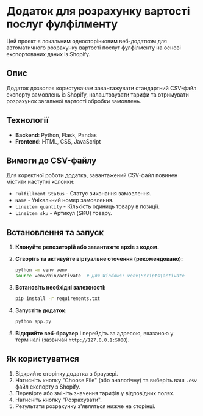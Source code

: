 # Додаток для розрахунку вартості послуг фулфілменту

Цей проєкт є локальним односторінковим веб-додатком для автоматичного розрахунку вартості послуг фулфілменту на основі експортованих даних із Shopify.

## Опис

Додаток дозволяє користувачам завантажувати стандартний CSV-файл експорту замовлень із Shopify, налаштовувати тарифи та отримувати розрахунок загальної вартості обробки замовлень.

## Технології

- **Backend**: Python, Flask, Pandas
- **Frontend**: HTML, CSS, JavaScript

## Вимоги до CSV-файлу

Для коректної роботи додатка, завантажений CSV-файл повинен містити наступні колонки:

- `Fulfillment Status` - Статус виконання замовлення.
- `Name` - Унікальний номер замовлення.
- `Lineitem quantity` - Кількість одиниць товару в позиції.
- `Lineitem sku` - Артикул (SKU) товару.

## Встановлення та запуск

1.  **Клонуйте репозиторій або завантажте архів з кодом.**

2.  **Створіть та активуйте віртуальне оточення (рекомендовано):**
    ```bash
    python -m venv venv
    source venv/bin/activate  # Для Windows: venv\Scripts\activate
    ```

3.  **Встановіть необхідні залежності:**
    ```bash
    pip install -r requirements.txt
    ```

4.  **Запустіть додаток:**
    ```bash
    python app.py
    ```

5.  **Відкрийте веб-браузер** і перейдіть за адресою, вказаною у терміналі (зазвичай `http://127.0.0.1:5000`).

## Як користуватися

1.  Відкрийте сторінку додатка в браузері.
2.  Натисніть кнопку "Choose File" (або аналогічну) та виберіть ваш `.csv` файл експорту з Shopify.
3.  Перевірте або змініть значення тарифів у відповідних полях.
4.  Натисніть кнопку "Розрахувати".
5.  Результати розрахунку з'являться нижче на сторінці.
